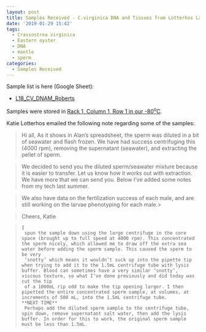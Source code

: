 ```yaml
---
layout: post
title: Samples Received - C.virginica DNA and Tissues from Lotterhos Lab
date: '2019-01-29 15:42'
tags:
  - Crassostrea virginica
  - Eastern oyster
  - DNA
  - mantle
  - sperm
categories:
  - Samples Received
---
```

Sample list is here (Google Sheet):

- [L18_CV_DNAM_Roberts](https://docs.google.com/spreadsheets/d/1_ejhH2xx81WN8EvMkEpqmc3zAGlrGOrAl5RWgL7ShJ8/edit?usp=sharing)


Samples were stored in [Rack 1, Column 1, Row 1 in our -80<sup>o</sup>C](https://docs.google.com/spreadsheets/d/1Qsvz3QTURlPF_hX05BQxjom3484WuMfqQ1ILl9LEljU/edit?usp=sharing).


Katie Lotterhos emailed the following note regarding some of the samples:

> Hi all,
> As it shows in Alan’s spreadsheet, the sperm was diluted in a bit of seawater and flash frozen. We have had success centrifuging this (4000 rpm), removing the supernatant (seawater), and extracting the pellet of sperm.

> We decided to send you the diluted sperm/seawater mixture because it is easier to transfer. Let us know how it works out with extraction. We have more that we can send you. Below I’ve added some notes from my tech last summer.

> We also have data on the fertilization success of each male, and are still working on the larvae phenotyping for each male.>

> Cheers,
> Katie

> ```
> I
>  spun the sample down using the large centrifuge in the core space (brought up to full speed at 4000 rpm). This concentrated the sperm nicely, which allowed me to draw off the extra sea water before adding the sperm sample. This caused the sperm to be very
>  ‘snotty’ which means it wouldn’t suck up into the pipette tip when trying to add it to the 1.5mL centrifuge tube with lysis buffer. Blood can sometimes have a very similar ‘snotty’, viscous texture, so what I’ve done previously and did today was cut the tip
>  of a 1000mL rip odd to make the tip opening larger. I then pipetted the entire concentrated sperm sample, at volumes, at increments of 500 mL, into the 1.5mL centrifuge tube.
> **NEXT TIME**
>  Perhaps add the diluted sperm sample to the centrifuge tube, spin down, remove supernatant salt water, then add the lysis buffer. In order for this to work, the original sperm sample must be less than 1.5mL.
```
